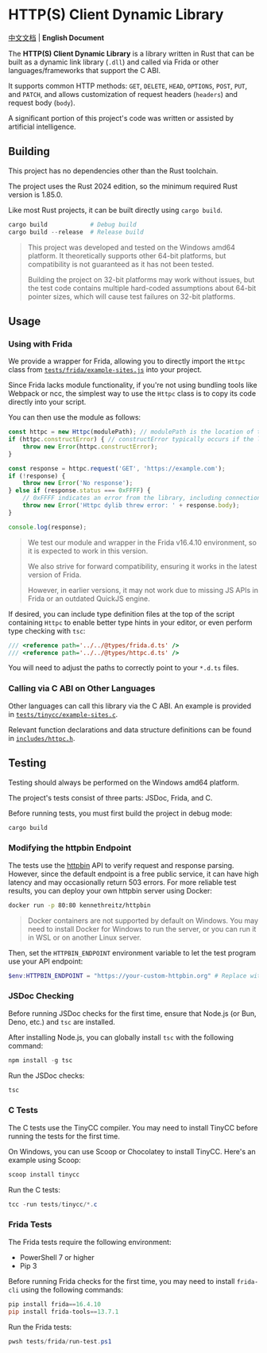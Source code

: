 # HTTP(S) Client Dynamic Library

[中文文档](README.md) | **English Document**

The **HTTP(S) Client Dynamic Library** is a library written in Rust that can be built as a
dynamic link library (`.dll`) and called via Frida or other languages/frameworks that support the C ABI.

It supports common HTTP methods: `GET`, `DELETE`, `HEAD`, `OPTIONS`, `POST`, `PUT`, and `PATCH`,
and allows customization of request headers (`headers`) and request body (`body`).

A significant portion of this project's code was written or assisted by artificial intelligence.

## Building

This project has no dependencies other than the Rust toolchain.

The project uses the Rust 2024 edition, so the minimum required Rust version is 1.85.0.

Like most Rust projects, it can be built directly using `cargo build`.

```powershell
cargo build            # Debug build
cargo build --release  # Release build
```

> This project was developed and tested on the Windows amd64 platform.
> It theoretically supports other 64-bit platforms, but compatibility is not guaranteed as it has not been tested.
>
> Building the project on 32-bit platforms may work without issues, but the test code contains multiple hard-coded
> assumptions about 64-bit pointer sizes, which will cause test failures on 32-bit platforms.

## Usage

### Using with Frida

We provide a wrapper for Frida, allowing you to directly import the `Httpc` class from
[`tests/frida/example-sites.js`](tests/frida/example-sites.js) into your project.

Since Frida lacks module functionality, if you're not using bundling tools like Webpack or ncc,
the simplest way to use the `Httpc` class is to copy its code directly into your script.

You can then use the module as follows:

```javascript
const httpc = new Httpc(modulePath); // modulePath is the location of the .dll file
if (httpc.constructError) { // constructError typically occurs if the library is not found or symbols cannot be loaded
    throw new Error(httpc.constructError);
}

const response = httpc.request('GET', 'https://example.com');
if (!response) {
    throw new Error('No response');
} else if (response.status === 0xFFFF) {
    // 0xFFFF indicates an error from the library, including connection timeouts, etc.
    throw new Error('Httpc dylib threw error: ' + response.body);
}

console.log(response);
```

> We test our module and wrapper in the Frida v16.4.10 environment, so it is expected to work in this version.
>
> We also strive for forward compatibility, ensuring it works in the latest version of Frida.
>
> However, in earlier versions, it may not work due to missing JS APIs in Frida or an outdated QuickJS engine.

If desired, you can include type definition files at the top of the script containing `Httpc`
to enable better type hints in your editor, or even perform type checking with `tsc`:

```javascript
/// <reference path='../../@types/frida.d.ts' />
/// <reference path='../../@types/httpc.d.ts' />
```

You will need to adjust the paths to correctly point to your `*.d.ts` files.

### Calling via C ABI on Other Languages

Other languages can call this library via the C ABI. An example is provided in [`tests/tinycc/example-sites.c`](tests/tinycc/example-sites.c).

Relevant function declarations and data structure definitions can be found in [`includes/httpc.h`](includes/httpc.h).

## Testing

Testing should always be performed on the Windows amd64 platform.

The project's tests consist of three parts: JSDoc, Frida, and C.

Before running tests, you must first build the project in debug mode:

```powershell
cargo build
```

### Modifying the httpbin Endpoint

The tests use the [httpbin](https://httpbin.org) API to verify request and response parsing. However, since the default endpoint is a free public service, it can have high latency and may occasionally return 503 errors. For more reliable test results, you can deploy your own httpbin server using Docker:

```bash
docker run -p 80:80 kennethreitz/httpbin
```

> Docker containers are not supported by default on Windows. You may need to install Docker for Windows to run the server, or you can run it in WSL or on another Linux server.

Then, set the `HTTPBIN_ENDPOINT` environment variable to let the test program use your API endpoint:

```powershell
$env:HTTPBIN_ENDPOINT = "https://your-custom-httpbin.org" # Replace with your endpoint
```

### JSDoc Checking

Before running JSDoc checks for the first time, ensure that Node.js (or Bun, Deno, etc.) and `tsc` are installed.

After installing Node.js, you can globally install `tsc` with the following command:

```powershell
npm install -g tsc
```

Run the JSDoc checks:

```powershell
tsc
```

### C Tests

The C tests use the TinyCC compiler. You may need to install TinyCC before running the tests for the first time.

On Windows, you can use Scoop or Chocolatey to install TinyCC. Here's an example using Scoop:

```powershell
scoop install tinycc
```

Run the C tests:

```powershell
tcc -run tests/tinycc/*.c
```

### Frida Tests

The Frida tests require the following environment:
- PowerShell 7 or higher
- Pip 3

Before running Frida checks for the first time, you may need to install `frida-cli` using the following commands:

```powershell
pip install frida==16.4.10
pip install frida-tools==13.7.1
```

Run the Frida tests:

```powershell
pwsh tests/frida/run-test.ps1
```
